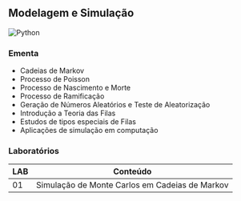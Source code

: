 ## Modelagem e Simulação
![Python](https://img.shields.io/badge/python-1E76B8?style=for-the-badge&logo=python&logoColor=white)

### Ementa
* Cadeias de Markov
* Processo de Poisson
* Processo de Nascimento e Morte
* Processo de Ramificação
* Geração de Números Aleatórios e Teste de Aleatorização
* Introdução a Teoria das Filas
* Estudos de tipos especiais de Filas
* Aplicações de simulação em computação 

### Laboratórios
| LAB | Conteúdo |
|-----|----------|
| 01 | Simulação de Monte Carlos em Cadeias de Markov |
